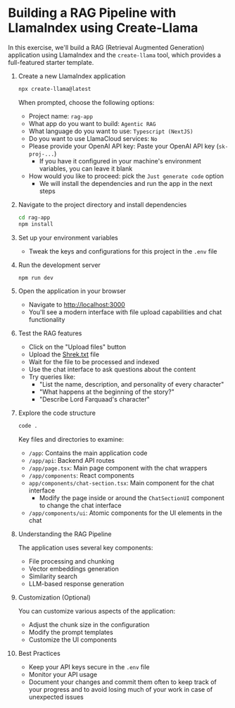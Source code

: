 # Building a RAG Pipeline with LlamaIndex using Create-Llama

In this exercise, we'll build a RAG (Retrieval Augmented Generation) application using LlamaIndex and the `create-llama` tool, which provides a full-featured starter template.

1. Create a new LlamaIndex application

   ```bash
   npx create-llama@latest
   ```

   When prompted, choose the following options:
   - Project name: `rag-app`
   - What app do you want to build: `Agentic RAG`
   - What language do you want to use: `Typescript (NextJS)`
   - Do you want to use LlamaCloud services: `No`
   - Please provide your OpenAI API key: Paste your OpenAI API key (`sk-proj-...`)
     - If you have it configured in your machine's environment variables, you can leave it blank
   - How would you like to proceed: pick the `Just generate code` option
     - We will install the dependencies and run the app in the next steps

2. Navigate to the project directory and install dependencies

   ```bash
   cd rag-app
   npm install
   ```

3. Set up your environment variables

   - Tweak the keys and configurations for this project in the `.env` file

4. Run the development server

   ```bash
   npm run dev
   ```

5. Open the application in your browser

   - Navigate to <http://localhost:3000>
   - You'll see a modern interface with file upload capabilities and chat functionality

6. Test the RAG features

   - Click on the "Upload files" button
   - Upload the [Shrek.txt](../examples/Shrek.txt) file
   - Wait for the file to be processed and indexed
   - Use the chat interface to ask questions about the content
   - Try queries like:
     - "List the name, description, and personality of every character"
     - "What happens at the beginning of the story?"
     - "Describe Lord Farquaad's character"

7. Explore the code structure

   ```bash
   code .
   ```

   Key files and directories to examine:
   - `/app`: Contains the main application code
   - `/app/api`: Backend API routes
   - `/app/page.tsx`: Main page component with the chat wrappers
   - `/app/components`: React components
   - `app/components/chat-section.tsx`: Main component for the chat interface
     - Modify the page inside or around the `ChatSectionUI` component to change the chat interface
   - `/app/components/ui`: Atomic components for the UI elements in the chat

8. Understanding the RAG Pipeline

   The application uses several key components:
   - File processing and chunking
   - Vector embeddings generation
   - Similarity search
   - LLM-based response generation

9. Customization (Optional)

   You can customize various aspects of the application:
   - Adjust the chunk size in the configuration
   - Modify the prompt templates
   - Customize the UI components

10. Best Practices

    - Keep your API keys secure in the `.env` file
    - Monitor your API usage
    - Document your changes and commit them often to keep track of your progress and to avoid losing much of your work in case of unexpected issues
